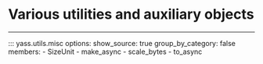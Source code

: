 # Various utilities and auxiliary objects

---

::: yass.utils.misc
    options:
      show_source: true
      group_by_category: false
      members:
        - SizeUnit
        - make_async
        - scale_bytes
        - to_async
